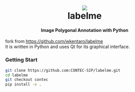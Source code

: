 <h1 align="center">
  <img src="labelme/icons/icon.png"><br/>labelme
</h1>

<h4 align="center">
  Image Polygonal Annotation with Python
</h4>

fork from https://github.com/wkentaro/labelme <br>
It is written in Python and uses Qt for its graphical interface.<br>

### Getting Start
```bash
git clone https://github.com:CONTEC-SIP/labelme.git
cd labelme
git checkout contec
pip install -e .
```